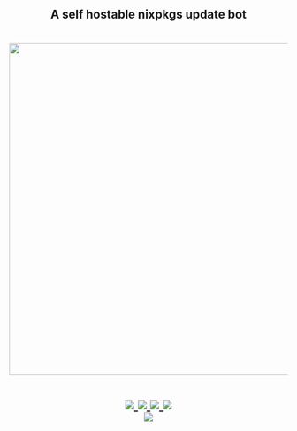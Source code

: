 <!-- <h1 align="center"> -->
<!--     <img src="./assets/logos/Neovim.png" width=256 alt="warden">&#x200B; -->
<!-- </h1> -->
<h2 align="center">
    A self hostable nixpkgs update bot
</h2>

<h1 align="center">
<a href='#'><img src="https://raw.githubusercontent.com/catppuccin/catppuccin/main/assets/palette/macchiato.png" width="600px"/></a>
  <br>
  <br>
  <div>
    <a href="https://github.com/Iogamaster/warden/issues">
        <img src="https://img.shields.io/github/issues/Iogamaster/warden?color=fab387&labelColor=303446&style=for-the-badge">
    </a>
    <a href="https://github.com/Iogamaster/warden/stargazers">
        <img src="https://img.shields.io/github/stars/Iogamaster/warden?color=ca9ee6&labelColor=303446&style=for-the-badge">
    </a>
    <a href="https://github.com/Iogamaster/warden">
        <img src="https://img.shields.io/github/repo-size/Iogamaster/warden?color=ea999c&labelColor=303446&style=for-the-badge">
    </a>
    <a href="https://github.com/Iogamaster/warden/blob/main/.github/LICENCE">
        <img src="https://img.shields.io/static/v1.svg?style=for-the-badge&label=License&message=MIT&logoColor=ca9ee6&colorA=313244&colorB=cba6f7"/>
    </a>
    <br>
    </div>
        <img href="https://builtwithnix.org" src="https://builtwithnix.org/badge.svg"/>
   </h1>
   <br>
